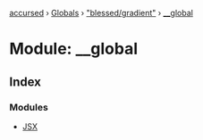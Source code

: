 [accursed](../README.md) › [Globals](../globals.md) › ["blessed/gradient"](_blessed_gradient_.md) › [__global](_blessed_gradient_.__global.md)

# Module: __global

## Index

### Modules

* [JSX](_blessed_gradient_.__global.jsx.md)
